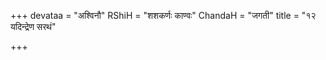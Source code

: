 +++
devataa = "अश्विनौ"
RShiH = "शशकर्णः काण्वः"
ChandaH = "जगती"
title = "१२ यदिन्द्रेण सरथं"

+++
